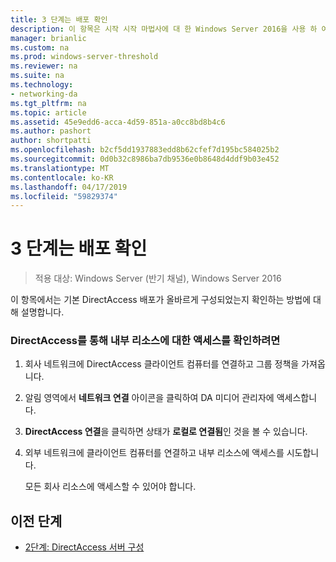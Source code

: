 ```yaml
---
title: 3 단계는 배포 확인
description: 이 항목은 시작 시작 마법사에 대 한 Windows Server 2016을 사용 하 여 단일 DirectAccess 서버 배포 가이드의 일부
manager: brianlic
ms.custom: na
ms.prod: windows-server-threshold
ms.reviewer: na
ms.suite: na
ms.technology:
- networking-da
ms.tgt_pltfrm: na
ms.topic: article
ms.assetid: 45e9edd6-acca-4d59-851a-a0cc8bd8b4c6
ms.author: pashort
author: shortpatti
ms.openlocfilehash: b2cf5dd1937883edd8b62cfef7d195bc584025b2
ms.sourcegitcommit: 0d0b32c8986ba7db9536e0b8648d4ddf9b03e452
ms.translationtype: MT
ms.contentlocale: ko-KR
ms.lasthandoff: 04/17/2019
ms.locfileid: "59829374"
---
```

# <a name="step-3-verify-deployments"></a>3 단계는 배포 확인

>적용 대상: Windows Server (반기 채널), Windows Server 2016

이 항목에서는 기본 DirectAccess 배포가 올바르게 구성되었는지 확인하는 방법에 대해 설명합니다.  
  
### <a name="to-verify-access-to-internal-resources-through-directaccess"></a>DirectAccess를 통해 내부 리소스에 대한 액세스를 확인하려면  
  
1.  회사 네트워크에 DirectAccess 클라이언트 컴퓨터를 연결하고 그룹 정책을 가져옵니다.  
  
2.  알림 영역에서 **네트워크 연결** 아이콘을 클릭하여 DA 미디어 관리자에 액세스합니다.  
  
3.  **DirectAccess 연결**을 클릭하면 상태가 **로컬로 연결됨**인 것을 볼 수 있습니다.  
  
4.  외부 네트워크에 클라이언트 컴퓨터를 연결하고 내부 리소스에 액세스를 시도합니다.  
  
    모든 회사 리소스에 액세스할 수 있어야 합니다.  
  
## <a name="BKMK_Links"></a>이전 단계  
  
-   [2단계: DirectAccess 서버 구성](da-basic-configure-s2-server.md)  
  


